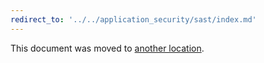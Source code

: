 ```yaml
---
redirect_to: '../../application_security/sast/index.md'
---
```


This document was moved to [another location](../../application_security/sast/index.md).

